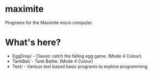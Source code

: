 maximite
========

Programs for the Maximite micro computer.

What's here?
============
* EggDrop/ - Classic catch the falling egg game. (Mode 4 Colour) 
* TankBat/ - Tank Battle. (Mode 4 Colour)
* Text/ - Various text based basic programs to explore programming. 
